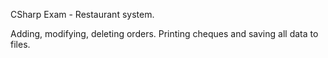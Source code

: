 CSharp Exam - Restaurant system.

Adding, modifying, deleting orders. Printing cheques and saving all data to files.